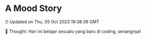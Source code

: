 # A Mood Story

⏰ Updated on Thu, 05 Oct 2023 19:38:39 GMT

💭 Thought: Hari ini belajar sesuatu yang baru di coding, senangnya!

